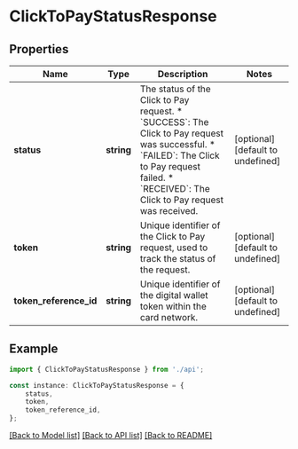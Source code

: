 # ClickToPayStatusResponse


## Properties

Name | Type | Description | Notes
------------ | ------------- | ------------- | -------------
**status** | **string** | The status of the Click to Pay request.  * &#x60;SUCCESS&#x60;: The Click to Pay request was successful. * &#x60;FAILED&#x60;: The Click to Pay request failed. * &#x60;RECEIVED&#x60;: The Click to Pay request was received. | [optional] [default to undefined]
**token** | **string** | Unique identifier of the Click to Pay request, used to track the status of the request. | [optional] [default to undefined]
**token_reference_id** | **string** | Unique identifier of the digital wallet token within the card network. | [optional] [default to undefined]

## Example

```typescript
import { ClickToPayStatusResponse } from './api';

const instance: ClickToPayStatusResponse = {
    status,
    token,
    token_reference_id,
};
```

[[Back to Model list]](../README.md#documentation-for-models) [[Back to API list]](../README.md#documentation-for-api-endpoints) [[Back to README]](../README.md)
